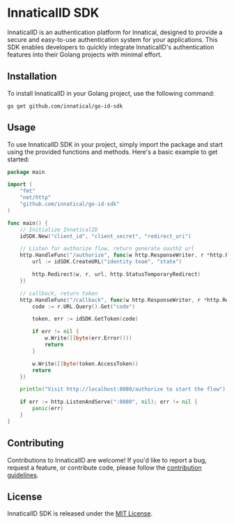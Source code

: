 # InnaticalID SDK

InnaticalID is an authentication platform for Innatical, designed to provide a secure and easy-to-use authentication system for your applications. This SDK enables developers to quickly integrate InnaticalID's authentication features into their Golang projects with minimal effort.

## Installation

To install InnaticalID in your Golang project, use the following command:

```
go get github.com/innatical/go-id-sdk
```

## Usage

To use InnaticalID SDK in your project, simply import the package and start using the provided functions and methods. Here's a basic example to get started:

```go
package main

import (
	"fmt"
	"net/http"
	"github.com/innatical/go-id-sdk"
)

func main() {
	// Initialize InnaticalID
	idSDK.New("client_id", "client_secret", "redirect_uri")

	// Listen for authorize flow, return generate oauth2 url
    http.HandleFunc("/authorize", func(w http.ResponseWriter, r *http.Request) {
		url := idSDK.CreateURL("identity team", "state")

		http.Redirect(w, r, url, http.StatusTemporaryRedirect)
	})

	// callback, return token
	http.HandleFunc("/callback", func(w http.ResponseWriter, r *http.Request) {
		code := r.URL.Query().Get("code")

		token, err := idSDK.GetToken(code)

		if err != nil {
			w.Write([]byte(err.Error()))
			return
		}

		w.Write([]byte(token.AccessToken))
		return
	})

	println("Visit http://localhost:8080/authorize to start the flow")

	if err := http.ListenAndServe(":8080", nil); err != nil {
		panic(err)
	}
}
```

[//]: # (For more advanced usage, refer to the [official documentation]&#40;https://github.com/innatical/id-sdk/wiki&#41;.)

[//]: # (## Documentation)

[//]: # ()
[//]: # (The official documentation is available on the [GitHub wiki]&#40;https://github.com/innatical/id-sdk/wiki&#41;. Here you'll find comprehensive guides, detailed explanations, and example code to help you integrate InnaticalID into your application.)

## Contributing

Contributions to InnaticalID are welcome! If you'd like to report a bug, request a feature, or contribute code, please follow the [contribution guidelines](https://github.com/innatical/id-sdk/blob/main/CONTRIBUTING.md).

## License

InnaticalID SDK is released under the [MIT License](https://github.com/innatical/id-sdk/blob/main/LICENSE).
